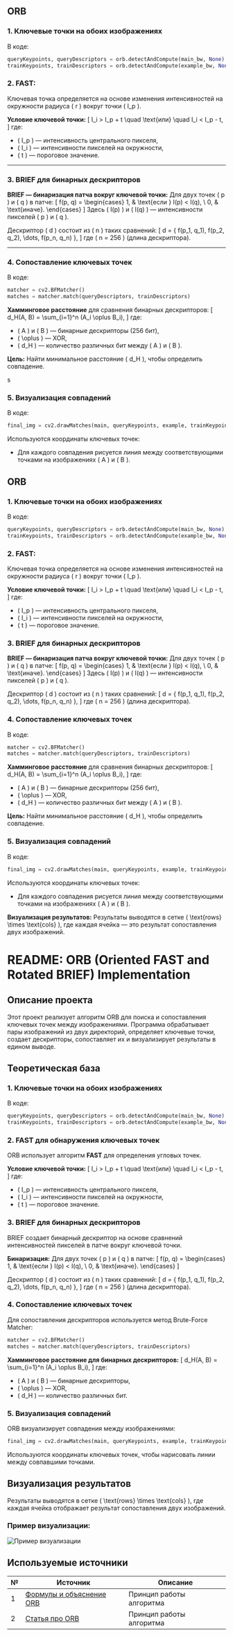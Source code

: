 ## ORB
### 1. **Ключевые точки на обоих изображениях**
В коде:
```python
queryKeypoints, queryDescriptors = orb.detectAndCompute(main_bw, None)
trainKeypoints, trainDescriptors = orb.detectAndCompute(example_bw, None)
```

### 2.  **FAST**:
Ключевая точка определяется на основе изменения интенсивностей на окружности радиуса \( r \) вокруг точки \( I_p \).

**Условие ключевой точки:**
\[
I_i > I_p + t \quad \text{или} \quad I_i < I_p - t,
\]
где:
- \( I_p \) — интенсивность центрального пикселя,
- \( I_i \) — интенсивности пикселей на окружности,
- \( t \) — пороговое значение.

---

### 3. **BRIEF для бинарных дескрипторов**
**BRIEF — бинаризация патча вокруг ключевой точки:**
Для двух точек \( p \) и \( q \) в патче:
\[
f(p, q) =
\begin{cases} 
1, & \text{если } I(p) < I(q), \\ 
0, & \text{иначе}.
\end{cases}
\]
Здесь \( I(p) \) и \( I(q) \) — интенсивности пикселей \( p \) и \( q \).

Дескриптор \( d \) состоит из \( n \) таких сравнений:
\[
d = \{ f(p_1, q_1), f(p_2, q_2), \dots, f(p_n, q_n) \},
\]
где \( n = 256 \) (длина дескриптора).

---

### 4. **Сопоставление ключевых точек**
В коде:
```python
matcher = cv2.BFMatcher()
matches = matcher.match(queryDescriptors, trainDescriptors)
```

**Хамминговое расстояние** для сравнения бинарных дескрипторов:
\[
d_H(A, B) = \sum_{i=1}^n (A_i \oplus B_i),
\]
где:
- \( A \) и \( B \) — бинарные дескрипторы (256 бит),
- \( \oplus \) — XOR,
- \( d_H \) — количество различных бит между \( A \) и \( B \).

**Цель:**
Найти минимальное расстояние \( d_H \), чтобы определить совпадение.

s

### 5. **Визуализация совпадений**
В коде:
```python
final_img = cv2.drawMatches(main, queryKeypoints, example, trainKeypoints, matches[:20], None)
```

Используются координаты ключевых точек:
- Для каждого совпадения рисуется линия между соответствующими точками на изображениях \( A \) и \( B \).


## ORB
### 1. **Ключевые точки на обоих изображениях**
В коде:
```python
queryKeypoints, queryDescriptors = orb.detectAndCompute(main_bw, None)
trainKeypoints, trainDescriptors = orb.detectAndCompute(example_bw, None)
```

### 2.  **FAST**:
Ключевая точка определяется на основе изменения интенсивностей на окружности радиуса \( r \) вокруг точки \( I_p \).

**Условие ключевой точки:**
\[
I_i > I_p + t \quad \text{или} \quad I_i < I_p - t,
\]
где:
- \( I_p \) — интенсивность центрального пикселя,
- \( I_i \) — интенсивности пикселей на окружности,
- \( t \) — пороговое значение.



### 3. **BRIEF для бинарных дескрипторов**
**BRIEF — бинаризация патча вокруг ключевой точки:**
Для двух точек \( p \) и \( q \) в патче:
\[
f(p, q) =
\begin{cases} 
1, & \text{если } I(p) < I(q), \\ 
0, & \text{иначе}.
\end{cases}
\]
Здесь \( I(p) \) и \( I(q) \) — интенсивности пикселей \( p \) и \( q \).

Дескриптор \( d \) состоит из \( n \) таких сравнений:
\[
d = \{ f(p_1, q_1), f(p_2, q_2), \dots, f(p_n, q_n) \},
\]
где \( n = 256 \) (длина дескриптора).


### 4. **Сопоставление ключевых точек**
В коде:
```python
matcher = cv2.BFMatcher()
matches = matcher.match(queryDescriptors, trainDescriptors)
```

**Хамминговое расстояние** для сравнения бинарных дескрипторов:
\[
d_H(A, B) = \sum_{i=1}^n (A_i \oplus B_i),
\]
где:
- \( A \) и \( B \) — бинарные дескрипторы (256 бит),
- \( \oplus \) — XOR,
- \( d_H \) — количество различных бит между \( A \) и \( B \).

**Цель:**
Найти минимальное расстояние \( d_H \), чтобы определить совпадение.



### 5. **Визуализация совпадений**
В коде:
```python
final_img = cv2.drawMatches(main, queryKeypoints, example, trainKeypoints, matches[:20], None)
```

Используются координаты ключевых точек:
- Для каждого совпадения рисуется линия между соответствующими точками на изображениях \( A \) и \( B \).



**Визуализация результатов:**
Результаты выводятся в сетке \( \text{rows} \times \text{cols} \), где каждая ячейка — это результат сопоставления двух изображений.




# README: ORB (Oriented FAST and Rotated BRIEF) Implementation

## Описание проекта

Этот проект реализует алгоритм ORB для поиска и сопоставления ключевых точек между изображениями. Программа обрабатывает пары изображений из двух директорий, определяет ключевые точки, создает дескрипторы, сопоставляет их и визуализирует результаты в едином выводе.



## Теоретическая база

### 1. **Ключевые точки на обоих изображениях**
В коде:
```python
queryKeypoints, queryDescriptors = orb.detectAndCompute(main_bw, None)
trainKeypoints, trainDescriptors = orb.detectAndCompute(example_bw, None)
```



### 2. **FAST для обнаружения ключевых точек**
ORB использует алгоритм **FAST** для определения угловых точек.

**Условие ключевой точки:**
\[
I_i > I_p + t \quad \text{или} \quad I_i < I_p - t,
\]
где:
- \( I_p \) — интенсивность центрального пикселя,
- \( I_i \) — интенсивности пикселей на окружности,
- \( t \) — пороговое значение.



### 3. **BRIEF для бинарных дескрипторов**
BRIEF создает бинарный дескриптор на основе сравнений интенсивностей пикселей в патче вокруг ключевой точки.

**Бинаризация:**
Для двух точек \( p \) и \( q \) в патче:
\[
f(p, q) =
\begin{cases} 
1, & \text{если } I(p) < I(q), \\ 
0, & \text{иначе}.
\end{cases}
\]

Дескриптор \( d \) состоит из \( n \) таких сравнений:
\[
d = \{ f(p_1, q_1), f(p_2, q_2), \dots, f(p_n, q_n) \},
\]
где \( n = 256 \) (длина дескриптора).


### 4. **Сопоставление ключевых точек**
Для сопоставления дескрипторов используется метод Brute-Force Matcher:
```python
matcher = cv2.BFMatcher()
matches = matcher.match(queryDescriptors, trainDescriptors)
```

**Хамминговое расстояние для бинарных дескрипторов:**
\[
d_H(A, B) = \sum_{i=1}^n (A_i \oplus B_i),
\]
где:
- \( A \) и \( B \) — бинарные дескрипторы,
- \( \oplus \) — XOR,
- \( d_H \) — количество различных бит.



### 5. **Визуализация совпадений**
ORB визуализирует совпадения между изображениями:
```python
final_img = cv2.drawMatches(main, queryKeypoints, example, trainKeypoints, matches[:20], None)
```

Используются координаты ключевых точек, чтобы нарисовать линии между совпавшими точками.


## Визуализация результатов
Результаты выводятся в сетке \( \text{rows} \times \text{cols} \), где каждая ячейка отображает результат сопоставления двух изображений.

### Пример визуализации:
![Пример визуализации](Figure_1.png)



## Используемые источники

| №  | Источник                                                                                 | Описание                                   |
|----|------------------------------------------------------------------------------------------|-------------------------------------------|
| 1  | [Формулы и объяснение ORB](https://medium.com/@imhongxiaohui/explanation-of-orb-in-point-feature-extraction-1cdd9b82655a)       | Принцип работы алгоритма |
| 2  | [Статья про ORB](https://habr.com/ru/articles/414459/) | Принцип работы алгоритма    |


